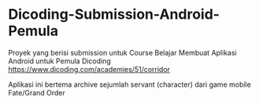 # Dicoding-Submission-Android-Pemula
Proyek yang berisi submission untuk Course Belajar Membuat Aplikasi Android untuk Pemula Dicoding https://www.dicoding.com/academies/51/corridor

Aplikasi ini bertema archive sejumlah servant (character) dari game mobile Fate/Grand Order
